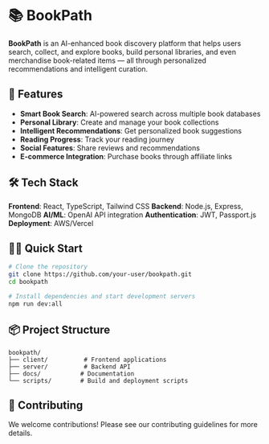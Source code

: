 # 📚 BookPath

**BookPath** is an AI-enhanced book discovery platform that helps users search, collect, and explore books, build personal libraries, and even merchandise book-related items — all through personalized recommendations and intelligent curation.

## 🚀 Features

- **Smart Book Search**: AI-powered search across multiple book databases
- **Personal Library**: Create and manage your book collections
- **Intelligent Recommendations**: Get personalized book suggestions
- **Reading Progress**: Track your reading journey
- **Social Features**: Share reviews and recommendations
- **E-commerce Integration**: Purchase books through affiliate links

## 🛠️ Tech Stack

**Frontend**: React, TypeScript, Tailwind CSS
**Backend**: Node.js, Express, MongoDB
**AI/ML**: OpenAI API integration
**Authentication**: JWT, Passport.js
**Deployment**: AWS/Vercel

## 🏃‍♂️ Quick Start

```bash
# Clone the repository
git clone https://github.com/your-user/bookpath.git
cd bookpath

# Install dependencies and start development servers
npm run dev:all
```

## 📦 Project Structure

```
bookpath/
├── client/          # Frontend applications
├── server/          # Backend API
├── docs/           # Documentation
└── scripts/        # Build and deployment scripts
```

## 🤝 Contributing

We welcome contributions! Please see our contributing guidelines for more details.

